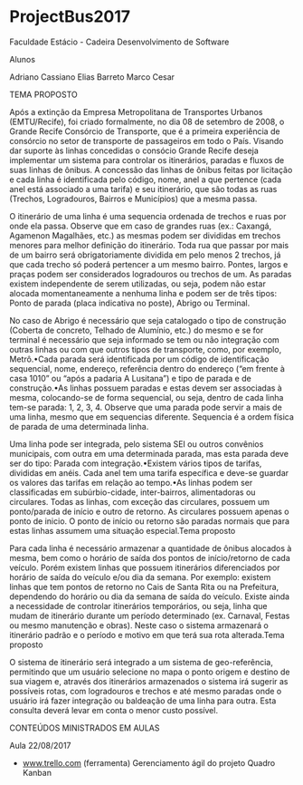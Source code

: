 # ProjectBus2017

Faculdade Estácio - Cadeira Desenvolvimento de Software 

Alunos 

Adriano Cassiano
Elias Barreto
Marco Cesar

TEMA PROPOSTO 

Após a extinção da Empresa Metropolitana de Transportes Urbanos (EMTU/Recife), foi criado formalmente, no dia 08 de setembro de 2008, o Grande Recife Consórcio de Transporte, que é a primeira experiência de consórcio no setor de transporte de passageiros em todo o País. Visando dar suporte às linhas concedidas o consócio Grande Recife deseja implementar um sistema para controlar os itinerários, paradas e fluxos de suas linhas de ônibus. 
A concessão das linhas de ônibus feitas por licitação e cada linha é identificada pelo código, nome, anel a que pertence (cada anel está associado a uma tarifa) e seu itinerário, que são todas as ruas (Trechos, Logradouros, Bairros e Municípios) que a mesma passa. 

O itinerário de uma linha é uma sequencia ordenada de trechos e ruas por onde ela passa. Observe que em caso de grandes ruas (ex.: Caxangá, Agamenon Magalhães, etc.) as mesmas podem ser divididas em trechos menores para melhor definição do itinerário. Toda rua que passar por mais de um bairro será obrigatoriamente dividida em pelo menos 2 trechos, já que cada trecho só poderá pertencer a um mesmo bairro. Pontes, largos e praças podem ser considerados logradouros ou trechos de um. As paradas existem independente de serem utilizadas, ou seja, podem não estar alocada momentaneamente a nenhuma linha e podem ser de três tipos: Ponto de parada (placa indicativa no poste), Abrigo ou Terminal.

No caso de Abrigo é necessário que seja catalogado o tipo de construção (Coberta de concreto, Telhado de Alumínio, etc.) do mesmo e se for terminal é necessário que seja informado se tem ou não integração com outras linhas ou com que outros tipos de transporte, como, por exemplo, Metrô.•Cada parada será identificada por um código de identificação sequencial, nome, endereço, referência dentro do endereço (“em frente à casa 1010” ou “após a padaria A Lusitana”) e tipo de parada e de construção.•As linhas possuem paradas e estas devem ser associadas à mesma, colocando-se de forma sequencial, ou seja, dentro de cada linha tem-se parada: 1, 2, 3, 4. Observe que uma parada pode servir a mais de uma linha, mesmo que em sequencias diferente. Sequencia é a ordem física de parada de uma determinada linha.

Uma linha pode ser integrada, pelo sistema SEI ou outros convênios municipais, com outra em uma determinada parada, mas esta parada deve ser do tipo: Parada com integração.•Existem vários tipos de tarifas, divididas em anéis. Cada anel tem uma tarifa específica e deve-se guardar os valores das tarifas em relação ao tempo.•As linhas podem ser classificadas em subúrbio-cidade, inter-bairros, alimentadoras ou circulares. Todas as linhas, com exceção das circulares, possuem um ponto/parada de início e outro de retorno. As circulares possuem apenas o ponto de inicio. O ponto de início ou retorno são paradas normais que para estas linhas assumem uma situação especial.Tema proposto

Para cada linha é necessário armazenar a quantidade de ônibus alocados à mesma, bem como o horário de saída dos pontos de início/retorno de cada veículo. Porém existem linhas que possuem itinerários diferenciados por horário de saída do veículo e/ou dia da semana. Por exemplo: existem linhas que tem pontos de retorno no Cais de Santa Rita ou na Prefeitura, dependendo do horário ou dia da semana de saída do veículo. Existe ainda a necessidade de controlar itinerários temporários, ou seja, linha que mudam de itinerário durante um período determinado (ex. Carnaval, Festas ou mesmo manutenção e obras). Neste caso o sistema armazenará o itinerário padrão e o período e motivo em que terá sua rota alterada.Tema proposto

O sistema de itinerário será integrado a um sistema de geo-referência, permitindo que um usuário selecione no mapa o ponto origem e destino de sua viagem e, através dos itinerários armazenados o sistema irá sugerir as possíveis rotas, com logradouros e trechos e até mesmo paradas onde o usuário irá fazer integração ou baldeação de uma linha para outra. Esta consulta deverá levar em conta o menor custo possível.

CONTEÚDOS MINISTRADOS EM AULAS

 Aula  22/08/2017

- www.trello.com (ferramenta) 
	Gerenciamento ágil do projeto 
	Quadro Kanban

